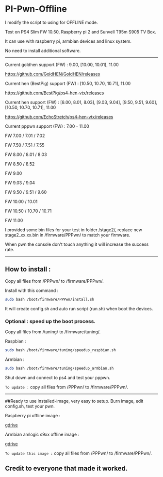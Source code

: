 # PI-Pwn-Offline

I modify the script to using for OFFLINE mode.

Test on PS4 Slim FW 10.50, Raspberry pi 2 and Sunvell T95m S905 TV Box.

It can use with raspberry pi, armbian devices and linux system.

No need to install additional software.

---------------------------------------------------------------------------------------

Current goldhen support       (FW) : 9.00, [10.00, 10.01], 11.00

https://github.com/GoldHEN/GoldHEN/releases

Current hen (BestPig) support (FW) : [10.50, 10.70, 10.71], 11.00

https://github.com/BestPig/ps4-hen-vtx/releases

Current hen support           (FW) : [8.00, 8.01, 8.03], [9.03, 9.04], [9.50, 9.51, 9.60], [10.50, 10.70, 10.71], 11.00

https://github.com/EchoStretch/ps4-hen-vtx/releases

Current pppwn support         (FW) : 7.00 - 11.00

FW 7.00 / 7.01 / 7.02

FW 7.50 / 7.51 / 7.55

FW 8.00 / 8.01 / 8.03

FW 8.50 / 8.52

FW 9.00

FW 9.03 / 9.04

FW 9.50 / 9.51 / 9.60

FW 10.00 / 10.01

FW 10.50 / 10.70 / 10.71

FW 11.00

I provided some bin files for your test in folder /stage2/, replace new stage2_xx.xx.bin in /firmware/PPPwn/ to match your firmware.

When pwn the console don't touch anything it will increase the success rate.

---------------------------------------------------------------------------------------


## How to install :

Copy all files from /PPPwn/ to /firmware/PPPwn/.

Install with this command :

```sh
sudo bash /boot/firmware/PPPwn/install.sh
```

It will create config.sh and auto run script (run.sh) when boot the devices.

### Optional : speed up the boot process.

Copy all files from /tuning/ to /firmware/tuning/.

Raspbian :

```sh
sudo bash /boot/firmware/tuning/speedup_raspbian.sh
```

Armbian :

```sh
sudo bash /boot/firmware/tuning/speedup_armbian.sh
```

Shut down and connect to ps4 and test your pppwn.


`To update :` copy all files from /PPPwn/ to /firmware/PPPwn/.

---------------------------------------------------------------------------------------


##Ready to use installed-image, very easy to setup. Burn image, edit config.sh, test your pwn.


Raspberry pi offline image :

[gdrive](https://drive.google.com/file/d/1B77cpOlqDezk_ZGb8Iq76Zwk2XyXiXLm/view)


Armbian amlogic s9xx offline image :

[gdrive](https://drive.google.com/file/d/1lJDEnSDJddFn1aSHEMuiIIfhtkltQSNp/view)


`To update this image :` copy all files from /PPPwn/ to /firmware/PPPwn/.



## Credit to everyone that made it worked.
